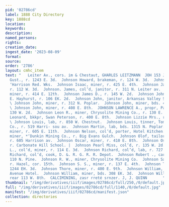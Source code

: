 ```yaml
---
pid: '02786cd'
label: 1888 City Directory
key: 1888cd
location: 
keywords: 
description: 
named_persons: 
rights: 
creation_date: 
ingest_date: '2023-08-09'
format: 
source: 
order: '2786'
layout: cmhc_item
text: "   Leiter Av., cors. im & Chestaut, GHARLES LEITZMANN  JOH 153 JOH  Johnson
  Gust., r. 1243 E. 3d.  Johnson Howard, brakeman, r. 124 W. 3d.  Johnson H., lab,
  ‘Harrison Red. Wks.  Johnson Isaac, miner, r. 425 E. 4th.  Johnson Jacob, miner,
  r. 112 W. 3d.  Johnson. James, col’d, janitor, r. 311 N. Leiter av.  Johnson James,
  miner, r. 414 E. 12th.  Johnson James D., r. 145 W. 2d.  Johnson John, cook, Ed.
  E. Hayhurst, r. 106 EK. 2d.  Johnson John, janitor, Arkansas Valley Smelting Co.
  \ Johnson John, miner, r. 312 N. Poplar.  Johnson John, miner, bds. 400 E. 8th.
  \ Johnson John, miner, r. 408 E. 8th.  JOHNSON LAWRENCE A., propr, Palace Hall,
  130 W. 2d.  Johnson Leon R., miner, Chrysolite Mining Co., r. 130 E. 4th.  Johnson
  Leonard, bkkpr, Swan Peterson, r. 400 E. 8th.  Johnson Lizzie Mrs., r. 146 W. 3d.
  \ Johnson Louis, lab, r. 850 W. Chestnut.  Johnson Louis, tinner, Tomkins Hardware
  Co., r. 519 Harri- sou av.  Johnson Martin, lab, bds. 1315 N. Poplar.  Johnson Matthew,
  miner, r. 605 E. 11th.  Johnson Nelson, col’d, porter, Hotel Kitchen.  Johnson Nute,
  miner, *‘Dunkin Mining Co., r. Big Evans Gulch.  Johnson Olof, tailor, J. L. Jorgenson,
  r. 605 Harrison av.  Johnson Oscar, miner, r. 410 E. 8th.  Johnson Oscar A. Rev.,
  r. Carbonate Hill School. |  Johnson Pearl Miss, col’d, r. 135 W. 2d.  Johnson Pleasant
  L., col’d, miner, r. 114 E. 3d.  Johnson Richard, col’d, lab, r. 727 W. 2d.  Johnson
  Richard, col’d, cook, D. &. R. G. R. R. Depot.  Johnson Robert ., carpenter, r.
  110 N. Pine.  Johnson R. W., miner, Chrysolite Mining Co.  Johnson Samuel, lab,
  r. Hazel, cor. 15th.  Johnson S. S., miner, r. 137 E. 4th.  Johnson Theodore, r.
  1244 EH. 3d.  Johnson Thore, miner, r. 400 E. 9th.  Johnson William, clk, Highth
  Avenue Hotel.  Johnson William, miner, bds. 308 EK. 3d.  Johnson William, lab, r.
  rear 113 W. 8th.  CALCIMINING, zasr rreté srnzer. J, J. QUINN       "
thumbnail: "/img/derivatives/iiif/images/02786cd/full/250,/0/default.jpg"
full: "/img/derivatives/iiif/images/02786cd/full/1140,/0/default.jpg"
manifest: "/img/derivatives/iiif/02786cd/manifest.json"
collection: directories
---
```

